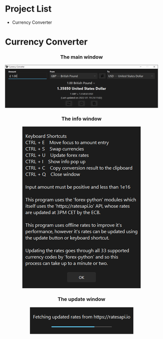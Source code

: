 # Project List
* Currency Converter

# Currency Converter
<h3 align="center">
  The main window
</h3>
<p align="center">
  <img src="screenshots\currency converter.png">
</p>

<h3 align="center">
  The info window
</h3>
<p align="center">
  <img src="screenshots\currency converter info.png">
</p>

<h3 align="center">
  The update window
</h3>
<p align="center">
  <img src="screenshots\currency converter update.png">
</p>
